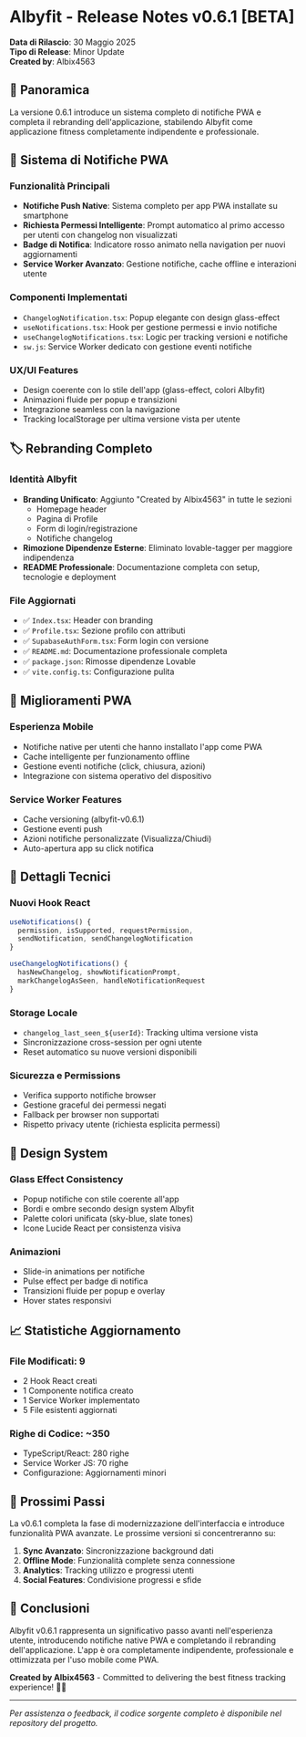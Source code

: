 # Albyfit - Release Notes v0.6.1 [BETA]

**Data di Rilascio**: 30 Maggio 2025  
**Tipo di Release**: Minor Update  
**Created by**: Albix4563

## 🎯 Panoramica

La versione 0.6.1 introduce un sistema completo di notifiche PWA e completa il rebranding dell'applicazione, stabilendo Albyfit come applicazione fitness completamente indipendente e professionale.

## 🔔 Sistema di Notifiche PWA

### Funzionalità Principali
- **Notifiche Push Native**: Sistema completo per app PWA installate su smartphone
- **Richiesta Permessi Intelligente**: Prompt automatico al primo accesso per utenti con changelog non visualizzati
- **Badge di Notifica**: Indicatore rosso animato nella navigation per nuovi aggiornamenti
- **Service Worker Avanzato**: Gestione notifiche, cache offline e interazioni utente

### Componenti Implementati
- `ChangelogNotification.tsx`: Popup elegante con design glass-effect
- `useNotifications.tsx`: Hook per gestione permessi e invio notifiche
- `useChangelogNotifications.tsx`: Logic per tracking versioni e notifiche
- `sw.js`: Service Worker dedicato con gestione eventi notifiche

### UX/UI Features
- Design coerente con lo stile dell'app (glass-effect, colori Albyfit)
- Animazioni fluide per popup e transizioni
- Integrazione seamless con la navigazione
- Tracking localStorage per ultima versione vista per utente

## 🏷️ Rebranding Completo

### Identità Albyfit
- **Branding Unificato**: Aggiunto "Created by Albix4563" in tutte le sezioni
  - Homepage header
  - Pagina di Profile
  - Form di login/registrazione
  - Notifiche changelog
- **Rimozione Dipendenze Esterne**: Eliminato lovable-tagger per maggiore indipendenza
- **README Professionale**: Documentazione completa con setup, tecnologie e deployment

### File Aggiornati
- ✅ `Index.tsx`: Header con branding
- ✅ `Profile.tsx`: Sezione profilo con attributi
- ✅ `SupabaseAuthForm.tsx`: Form login con versione
- ✅ `README.md`: Documentazione professionale completa
- ✅ `package.json`: Rimosse dipendenze Lovable
- ✅ `vite.config.ts`: Configurazione pulita

## 📱 Miglioramenti PWA

### Esperienza Mobile
- Notifiche native per utenti che hanno installato l'app come PWA
- Cache intelligente per funzionamento offline
- Gestione eventi notifiche (click, chiusura, azioni)
- Integrazione con sistema operativo del dispositivo

### Service Worker Features
- Cache versioning (albyfit-v0.6.1)
- Gestione eventi push
- Azioni notifiche personalizzate (Visualizza/Chiudi)
- Auto-apertura app su click notifica

## 🔧 Dettagli Tecnici

### Nuovi Hook React
```typescript
useNotifications() {
  permission, isSupported, requestPermission, 
  sendNotification, sendChangelogNotification
}

useChangelogNotifications() {
  hasNewChangelog, showNotificationPrompt,
  markChangelogAsSeen, handleNotificationRequest
}
```

### Storage Locale
- `changelog_last_seen_${userId}`: Tracking ultima versione vista
- Sincronizzazione cross-session per ogni utente
- Reset automatico su nuove versioni disponibili

### Sicurezza e Permissions
- Verifica supporto notifiche browser
- Gestione graceful dei permessi negati
- Fallback per browser non supportati
- Rispetto privacy utente (richiesta esplicita permessi)

## 🎨 Design System

### Glass Effect Consistency
- Popup notifiche con stile coerente all'app
- Bordi e ombre secondo design system Albyfit
- Palette colori unificata (sky-blue, slate tones)
- Icone Lucide React per consistenza visiva

### Animazioni
- Slide-in animations per notifiche
- Pulse effect per badge di notifica
- Transizioni fluide per popup e overlay
- Hover states responsivi

## 📈 Statistiche Aggiornamento

### File Modificati: 9
- 2 Hook React creati
- 1 Componente notifica creato  
- 1 Service Worker implementato
- 5 File esistenti aggiornati

### Righe di Codice: ~350
- TypeScript/React: 280 righe
- Service Worker JS: 70 righe
- Configurazione: Aggiornamenti minori

## 🚀 Prossimi Passi

La v0.6.1 completa la fase di modernizzazione dell'interfaccia e introduce funzionalità PWA avanzate. Le prossime versioni si concentreranno su:

1. **Sync Avanzato**: Sincronizzazione background dati
2. **Offline Mode**: Funzionalità complete senza connessione
3. **Analytics**: Tracking utilizzo e progressi utenti
4. **Social Features**: Condivisione progressi e sfide

## 💫 Conclusioni

Albyfit v0.6.1 rappresenta un significativo passo avanti nell'esperienza utente, introducendo notifiche native PWA e completando il rebranding dell'applicazione. L'app è ora completamente indipendente, professionale e ottimizzata per l'uso mobile come PWA.

**Created by Albix4563** - Committed to delivering the best fitness tracking experience! 🏋️‍♀️

---

*Per assistenza o feedback, il codice sorgente completo è disponibile nel repository del progetto.*
